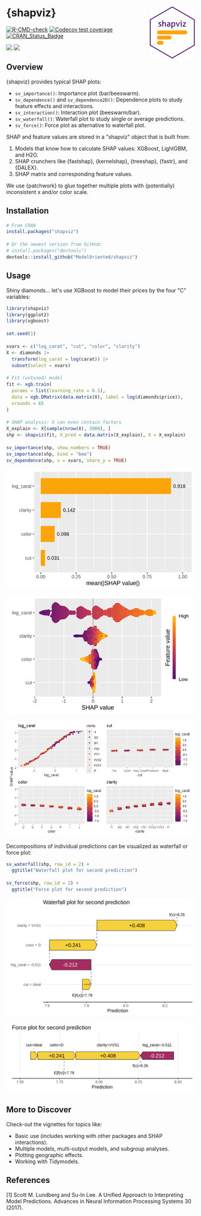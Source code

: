 # {shapviz} <a href='https://github.com/ModelOriented/shapviz'><img src='man/figures/logo.png' align="right" height="139" /></a>

<!-- badges: start -->

[![R-CMD-check](https://github.com/ModelOriented/shapviz/actions/workflows/R-CMD-check.yaml/badge.svg)](https://github.com/ModelOriented/shapviz/actions/workflows/R-CMD-check.yaml)
[![Codecov test coverage](https://codecov.io/gh/ModelOriented/shapviz/graph/badge.svg)](https://app.codecov.io/gh/ModelOriented/shapviz)
[![CRAN_Status_Badge](https://www.r-pkg.org/badges/version/shapviz)](https://cran.r-project.org/package=shapviz)

[![](https://cranlogs.r-pkg.org/badges/shapviz)](https://cran.r-project.org/package=shapviz) 
[![](https://cranlogs.r-pkg.org/badges/grand-total/shapviz?color=orange)](https://cran.r-project.org/package=shapviz)

<!-- badges: end -->

## Overview

{shapviz} provides typical SHAP plots:

- `sv_importance()`: Importance plot (bar/beeswarm).
- `sv_dependence()` and `sv_dependence2D()`: Dependence plots to study feature effects and interactions.
- `sv_interaction()`: Interaction plot (beeswarm/bar).
- `sv_waterfall()`: Waterfall plot to study single or average predictions.
- `sv_force()`: Force plot as alternative to waterfall plot.

SHAP and feature values are stored in a "shapviz" object that is built from:

1. Models that know how to calculate SHAP values: XGBoost, LightGBM, and H2O.
2. SHAP crunchers like {fastshap}, {kernelshap}, {treeshap}, {fastr}, and {DALEX}.
3. SHAP matrix and corresponding feature values.

We use {patchwork} to glue together multiple plots with (potentially) inconsistent x and/or color scale.

## Installation

``` r
# From CRAN
install.packages("shapviz")

# Or the newest version from GitHub:
# install.packages("devtools")
devtools::install_github("ModelOriented/shapviz")
```

## Usage

Shiny diamonds... let's use XGBoost to model their prices by the four "C" variables:

```r
library(shapviz)
library(ggplot2)
library(xgboost)

set.seed(1)

xvars <- c("log_carat", "cut", "color", "clarity")
X <- diamonds |> 
  transform(log_carat = log(carat)) |> 
  subset(select = xvars)

# Fit (untuned) model
fit <- xgb.train(
  params = list(learning_rate = 0.1), 
  data = xgb.DMatrix(data.matrix(X), label = log(diamonds$price)),
  nrounds = 65
)

# SHAP analysis: X can even contain factors
X_explain <- X[sample(nrow(X), 2000), ]
shp <- shapviz(fit, X_pred = data.matrix(X_explain), X = X_explain)

sv_importance(shp, show_numbers = TRUE)
sv_importance(shp, kind = "bee")
sv_dependence(shp, v = xvars, share_y = TRUE)
```

![](man/figures/README-imp.svg)

![](man/figures/README-bee.svg)

![](man/figures/README-dep.png)


Decompositions of individual predictions can be visualized as waterfall or force plot:

```r
sv_waterfall(shp, row_id = 2) +
  ggtitle("Waterfall plot for second prediction")
  
sv_force(shp, row_id = 2) +
  ggtitle("Force plot for second prediction")
```

![](man/figures/README-waterfall.svg)

![](man/figures/README-force.svg)

## More to Discover

Check-out the vignettes for topics like:

- Basic use (includes working with other packages and SHAP interactions).
- Multiple models, multi-output models, and subgroup analyses.
- Plotting geographic effects.
- Working with Tidymodels.

## References

[1] Scott M. Lundberg and Su-In Lee. A Unified Approach to Interpreting Model Predictions. Advances in Neural Information Processing Systems 30 (2017).

